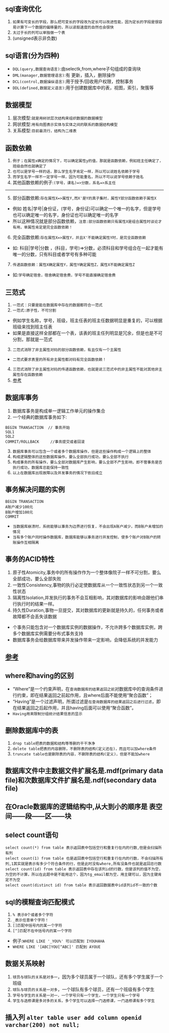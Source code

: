 ## sql查询优化
1. `如果有可变长的字段，那么把可变长的字段改为定长可以改进性能，因为定长的字段是很容易计算下一个数据的偏移量的，所以读取速度的自然也会很快`
2. `太过于长的列可以单独做一个表`
3. (unsigned表示非负数)

## sql语言(分为四种)
* `DQL(query,数据查询语言)`:由selectk,from,where子句组成的查询块
* `DML(manager,数据管理语言)`:有 更新，插入，删除操作
* `DCL(control,数据操纵语言)`:用于授予/回收用户权限，控制事务
* `DDL(defined,数据定义语言)`:用于创建数据库中的表，视图，索引，聚簇等

## 数据模型
1. 层次模型:`就是用树状层次结构来组织数据的数据模型`
2. 网状模型:`用有向图表示实体与实体之间的联系的数据结构模型`
3. 关系模型:`目前最流行，结构为二维表`

## 函数依赖
1. `例子；在属性x确定的情况下，可以确定属性y的值，那就是函数依赖，例如班主任确定了，班级自然也就确定了`
2. `也可以是学号一样的话，那么学生名字肯定一样，所以可以说姓名依赖于学号`
3. `而学生名字一样不一定学号一样，因为可能重名，所以不可以说学号依赖于姓名`
4. 其他函数依赖的例子:`(学号，课名)=>分数，系名=>系主任`
---
5. 部分函数依赖:`存在属性X=>属性Y,而X'是Y的真子集时，属性Y部分函数依赖于属性X`
* 例如 姓名|学号|身份证，(学号，身份证)可以确定一个唯一的名字，但是学号也可以确定唯一的名字，身份证也可以确定唯一的名字
* 所以这种情况就是部分函数依赖，`注意:部分函数依赖只有属性X是组合属性时谈论才有用，单属性肯定是完全函数依赖！`
6. 完全函数依赖:`存在属性X=>属性Y，并且X'不能确定属性Y时，是完全函数依赖`
* 如: 科目|学号|分数 ，(科目，学号)=>分数，必须科目和学号组合在一起才能有唯一的分数，只有科目或者学号有多种可能
7. `传递函数依赖：属性X确定属性Y，属性Y确定属性Z，属性X不能确定属性Z`
* 如:`学号确定宿舍，宿舍确定宿舍费，学号不能直接确定宿舍费`

## 三范式
1. `一范式：只要是能在数据库中存在的数据都符合一范式`
2. `一范式:原子性，不可分割`
* 例如学生名称，学号，班级，班主任表的班主任数据明显是重复的，可以根据班级来找到班主任表
* 如果是直接这样全部都在一个表，该表的班主任列明显是冗余，但是也是不可分割，那就是一范式
3. `二范式消除了非主属性对码的部分函数依赖，有且仅有一个主属性`
* `二范式要求表里的所有非主属性都对码有完全函数依赖！`
4. `三范式消除了非主属性对码的传递函数依赖，也就是说三范式中的非主属性不能对其他非主属性存在函数依赖`
5. [参考](https://www.cnblogs.com/rosesmall/p/9585655.html)

## 数据库事务
1. 数据库事务是构成单一逻辑工作单元的操作集合
2. 一个经典的数据库事务如下:
```
BEGIN TRANSACTION  // 事务开始
SQL1
SQL2
COMMIT/ROLLBACK 	//事务提交或者回滚
```
3. `数据库事务可以包含一个或者多个数据库操作，但是这些操作构成一个逻辑上的整体`
4. `构成逻辑整体的这些数据库操作，要么全部执行成功，要么全部不执行`
5. `构成事务的所有操作，要么全部对数据库产生影响，要么全部不产生影响，即不管事务是否执行成功，数据库总能保持一致性`
6. `以上在数据库出现故障以及并发事务的情况下依旧成立`

## 事务解决问题的实例
```
BEGIN TRANSACTION
A账户减少100元
B账户增加100元
COMMIT
```
* `当数据库崩溃时，系统能够以事务为边界进行恢复，不会出现A账户减少，而B账户未增加的情况`
* `当有多个账户同时操作数据库，数据库能够以事务进行并发控制，使多个账户对B账户的转账操作互相隔离`

## 事务的ACID特性
1. 原子性Atomicity,事务中的所有操作作为一个整体像院子一样不可分割，要么全部成功，要么全部失败
2. 一致性Consistency,事物的执行必定使数据库从一个一致性状态到另一个一致性状态
3. 隔离性Isolation,并发执行的事务不会互相影响，其对数据库的影响会跟他们串行执行时的结果一样。
4. 持久性Duration,事物一旦提交，其对数据库的更新就是持久的，任何事务或者故障都不会丢失该数据

* 个事务只能包含对一个数据库实例的数据操作，不允许跨多个数据库实例，跨多个数据库实例需要分布式事务支持
* 数据库事务会给数据库带来并发操作带来一定影响，会降低系统的并发能力
## [参考](https://www.cnblogs.com/takumicx/p/9998844.html)

## where和having的区别
* “Where”是一个约束声明，在`查询数据库的结果返回之前`对数据库中的查询条件进行约束，即在结果返回之前起作用，且where后面不能使用“聚合函数”；
* “Having”是一个过滤声明，所谓过滤是`在查询数据库的结果返回之后进行过滤`，即在结果返回之后起作用，并且having后面可以使用“聚合函数”。
* `Having用来限制分组统计结果信息的显示`

## 删除数据库中的表
1. `drop table把表的数据和结构等等删的干干净净`
2. `delete table把表的内容删除，不删除表的结构(定义还在)，而且可以加where条件`
3. `truncate table也是删除表的内容，不删除表的结构(定义)，但是不能加where`

## 数据库文件中主数据文件扩展名是.mdf(primary data file)和次数据库文件扩展名是.ndf(secondary data file)

## 在Oracle数据库的逻辑结构中,从大到小的顺序是 表空间——段——区——块

## select count语句
```
select count(*) from table 表示返回表中包括空行和重复行在内的行数,但是会扫描所有列
select count(1) from table 也是返回表中包括空行和重复行在内的行数，不会扫描所有列,1其实就是表示有多少个符合条件的行，但是此时没有where,所有没条件也就是返回总行数
select count(id) from table 表示返回表中存在该列id的行数，但是该列的值不为空，为空的不计算，所以在此题中是不能用这个，因为tg_email都为空，用主键可以，因为主键肯定不为空
select count(distinct id) from table 表示返回数据表中id该列id不一致的个数
```

## sql的模糊查询匹配模式
1. `% 表示0个或者多个字符`
2. `_表示任意单个字符！`
3. `[]匹配中括号内的某一个字符`
4. `[^]匹配不在中括号内的某一个字符`
* 例子:`WHERE LIKE '_YOU%' 可以匹配到 IYOUHAHA `
* `WHERE LIKE '[ABC]YOU[^ABC]' 匹配到 AYOUE`

## 数据关系映射
1. `球员与球队的关系是对多一`，因为多个球员属于一个球队，还有多个学生属于一个班级
2. `球队与球员的关系是一对多`，一个球队有多个球员，还有一个班级有多个学生
3. `学号与学生的关系是一对一，一个学号只有一个学生，一个学生只有一个学号`
4. `学生与选修课是多对多的关系，多个学生可以选择一门选修课，一门选修课有多个学生`

## 插入列 `alter table user add column openid varchar(200) not null;`